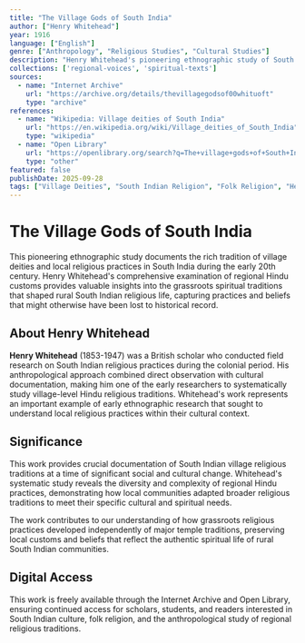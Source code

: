 ```yaml
---
title: "The Village Gods of South India"
author: ["Henry Whitehead"]
year: 1916
language: ["English"]
genre: ["Anthropology", "Religious Studies", "Cultural Studies"]
description: "Henry Whitehead's pioneering ethnographic study of South Indian village deities and local religious practices. This early 20th-century work documents the rich tradition of village-level Hindu worship, providing valuable insights into regional religious customs and folk traditions that shaped rural South Indian spiritual life."
collections: ['regional-voices', 'spiritual-texts']
sources:
  - name: "Internet Archive"
    url: "https://archive.org/details/thevillagegodsof00whituoft"
    type: "archive"
references:
  - name: "Wikipedia: Village deities of South India"
    url: "https://en.wikipedia.org/wiki/Village_deities_of_South_India"
    type: "wikipedia"
  - name: "Open Library"
    url: "https://openlibrary.org/search?q=The+village+gods+of+South+India&mode=everything"
    type: "other"
featured: false
publishDate: 2025-09-28
tags: ["Village Deities", "South Indian Religion", "Folk Religion", "Henry Whitehead", "Regional Hinduism", "Anthropology", "Village Customs", "Religious Practices", "Cultural Documentation", "Colonial Period", "Ethnography"]
---
```


# The Village Gods of South India

This pioneering ethnographic study documents the rich tradition of village deities and local religious practices in South India during the early 20th century. Henry Whitehead's comprehensive examination of regional Hindu customs provides valuable insights into the grassroots spiritual traditions that shaped rural South Indian religious life, capturing practices and beliefs that might otherwise have been lost to historical record.

## About Henry Whitehead

**Henry Whitehead** (1853-1947) was a British scholar who conducted field research on South Indian religious practices during the colonial period. His anthropological approach combined direct observation with cultural documentation, making him one of the early researchers to systematically study village-level Hindu religious traditions. Whitehead's work represents an important example of early ethnographic research that sought to understand local religious practices within their cultural context.

## Significance

This work provides crucial documentation of South Indian village religious traditions at a time of significant social and cultural change. Whitehead's systematic study reveals the diversity and complexity of regional Hindu practices, demonstrating how local communities adapted broader religious traditions to meet their specific cultural and spiritual needs.

The work contributes to our understanding of how grassroots religious practices developed independently of major temple traditions, preserving local customs and beliefs that reflect the authentic spiritual life of rural South Indian communities.

## Digital Access

This work is freely available through the Internet Archive and Open Library, ensuring continued access for scholars, students, and readers interested in South Indian culture, folk religion, and the anthropological study of regional religious traditions.